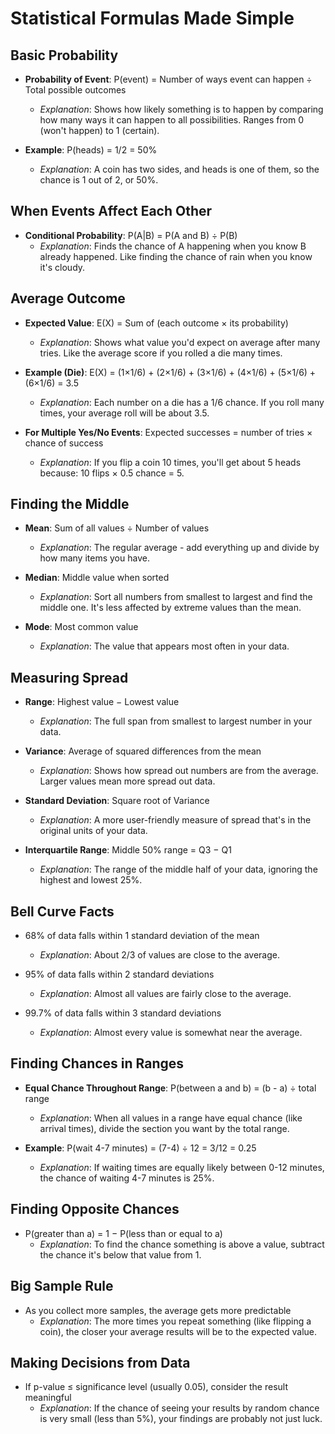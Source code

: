 # Statistical Formulas Made Simple

## Basic Probability

- **Probability of Event**: P(event) = Number of ways event can happen ÷ Total possible outcomes
    
    - _Explanation_: Shows how likely something is to happen by comparing how many ways it can happen to all possibilities. Ranges from 0 (won't happen) to 1 (certain).
- **Example**: P(heads) = 1/2 = 50%
    
    - _Explanation_: A coin has two sides, and heads is one of them, so the chance is 1 out of 2, or 50%.

## When Events Affect Each Other

- **Conditional Probability**: P(A|B) = P(A and B) ÷ P(B)
    - _Explanation_: Finds the chance of A happening when you know B already happened. Like finding the chance of rain when you know it's cloudy.

## Average Outcome

- **Expected Value**: E(X) = Sum of (each outcome × its probability)
    
    - _Explanation_: Shows what value you'd expect on average after many tries. Like the average score if you rolled a die many times.
- **Example (Die)**: E(X) = (1×1/6) + (2×1/6) + (3×1/6) + (4×1/6) + (5×1/6) + (6×1/6) = 3.5
    
    - _Explanation_: Each number on a die has a 1/6 chance. If you roll many times, your average roll will be about 3.5.
- **For Multiple Yes/No Events**: Expected successes = number of tries × chance of success
    
    - _Explanation_: If you flip a coin 10 times, you'll get about 5 heads because: 10 flips × 0.5 chance = 5.

## Finding the Middle

- **Mean**: Sum of all values ÷ Number of values
    
    - _Explanation_: The regular average - add everything up and divide by how many items you have.
- **Median**: Middle value when sorted
    
    - _Explanation_: Sort all numbers from smallest to largest and find the middle one. It's less affected by extreme values than the mean.
- **Mode**: Most common value
    
    - _Explanation_: The value that appears most often in your data.

## Measuring Spread

- **Range**: Highest value − Lowest value
    
    - _Explanation_: The full span from smallest to largest number in your data.
- **Variance**: Average of squared differences from the mean
    
    - _Explanation_: Shows how spread out numbers are from the average. Larger values mean more spread out data.
- **Standard Deviation**: Square root of Variance
    
    - _Explanation_: A more user-friendly measure of spread that's in the original units of your data.
- **Interquartile Range**: Middle 50% range = Q3 − Q1
    
    - _Explanation_: The range of the middle half of your data, ignoring the highest and lowest 25%.

## Bell Curve Facts

- 68% of data falls within 1 standard deviation of the mean
    
    - _Explanation_: About 2/3 of values are close to the average.
- 95% of data falls within 2 standard deviations
    
    - _Explanation_: Almost all values are fairly close to the average.
- 99.7% of data falls within 3 standard deviations
    
    - _Explanation_: Almost every value is somewhat near the average.

## Finding Chances in Ranges

- **Equal Chance Throughout Range**: P(between a and b) = (b - a) ÷ total range
    
    - _Explanation_: When all values in a range have equal chance (like arrival times), divide the section you want by the total range.
- **Example**: P(wait 4-7 minutes) = (7-4) ÷ 12 = 3/12 = 0.25
    
    - _Explanation_: If waiting times are equally likely between 0-12 minutes, the chance of waiting 4-7 minutes is 25%.

## Finding Opposite Chances

- P(greater than a) = 1 − P(less than or equal to a)
    - _Explanation_: To find the chance something is above a value, subtract the chance it's below that value from 1.

## Big Sample Rule

- As you collect more samples, the average gets more predictable
    - _Explanation_: The more times you repeat something (like flipping a coin), the closer your average results will be to the expected value.

## Making Decisions from Data

- If p-value ≤ significance level (usually 0.05), consider the result meaningful
    - _Explanation_: If the chance of seeing your results by random chance is very small (less than 5%), your findings are probably not just luck.